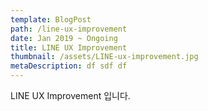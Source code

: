 ```yaml
---
template: BlogPost
path: /line-ux-improvement
date: Jan 2019 ~ Ongoing
title: LINE UX Improvement
thumbnail: /assets/LINE-ux-improvement.jpg
metaDescription: df sdf df
---
```

LINE UX Improvement 입니다.
